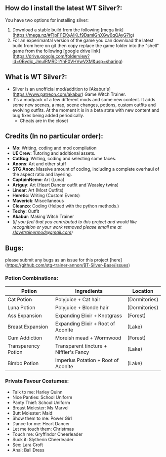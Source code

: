 ## How do I install the latest WT Silver?:
You have two options for installing silver:
  1. Download a stable build from the following [mega link] (https://mega.nz/#F!pFI1EKyA!KLf9DamlGnXGw6qQAyG7Ig)
  2. For an experimantal version of the game you can download the latest build from here on git then copy replace the game folder into the "shell" game from the following [google drive link] (https://drive.google.com/folderview?id=0Bydic_JmulRMRDliYnF0VHVwVXM&usp=sharing)

## What is WT Silver?:
- Silver is an unofficial mod/addition to [Akabur's] (https://www.patreon.com/akabur) Game Witch Trainer.
- It's a modpack of a few different mods and some new content. It adds some new scenes, a map, scene changes, potions, custom outfits and evolving outfits. At the moment it is in a  beta state with new content and bug fixes being added periodically.
  * Cheats are in the closet

## Credits (In no particular order):
- **Mo**:		Writing, coding and mod compilation
- **UE Crew**:		Tutoring and additional assets.
- **CatBug**:		Writing, coding and selecting some faces.
- **Anons**:		Art and other stuff
- **STG Anon**:		Massive amount of coding, including a complete overhaul of the aspect ratio and layering.
- **CaptainNemo**:	Art (Luna)
- **Artguy**:		Art (Heart Dancer outfit and Weasley twins)
- **Linear**:		Art (Most Outfits)
- **Heretic**:		Writing (Custom Events)
- **Maverick**:		Miscellaneous
- **Cleanzo**:		Coding (Helped with the python methods.)
- **Techy**:		Outfit
- **Akabur**:		Making Witch Trainer
- *(If you feel that you contributed to this project and would like recognition or your work removed please email me at slavetrainermod@gmail.com)*
	
## Bugs:
please submit any bugs as an issue for this project [here] (https://github.com/stg-trainer-annon/BT-Silver-Base/issues)
	
### Potion Combinations:
| Potion              | Ingredients                            | Location      |
| ------------------- | -------------------------------------- | ------------- |
| Cat Potion          | Polyjuice + Cat hair                   | (Dormitories) |
| Luna Potion         | Polyjuice + Blonde hair                | (Dormitories) |
| Ass Expansion       | Expanding Elixir + Knotgrass           | (Forest)      |
| Breast Expansion    | Expanding Elixir + Root of Aconite     | (Lake)        |
| Cum Addiction       | Moreish mead + Wormwood                | (Forest)      |
| Transparency Potion | Transparent tincture + Niffler's Fancy | (Lake)        |
| Bimbo Potion        | Imperius Potation + Root of Aconite    | (Lake)        |

### Private Favour Costumes:
- Talk to me: Harley Quinn
- Nice Panties: School Uniform
- Panty Thief: School Uniform
- Breast Molester: Ms Marvel
- Butt Molester: Maid
- Show them to me: Power Girl
- Dance for me: Heart Dancer
- Let me touch them: Christmas
- Touch me: Gryffindor Cheerleader 
- Suck it: Slytherin Cheerleader
- Sex: Lara Croft
- Anal: Ball Dress
